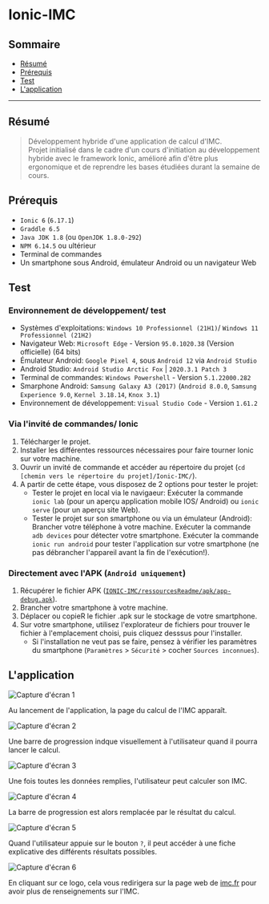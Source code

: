 # Ionic-IMC

## Sommaire

- [Résumé](#résumé)
- [Prérequis](#prérequis)
- [Test](#test)
- [L'application](#lapplication)

---

## Résumé

> Développement hybride d'une application de calcul d'IMC.   
> Projet initialisé dans le cadre d'un cours d'initiation au développement hybride avec le framework Ionic, amélioré afin d'être plus ergonomique et de reprendre les bases étudiées durant la semaine de cours.
   
## Prérequis

- `Ionic 6` (`6.17.1`)
- `Graddle 6.5`
- `Java JDK 1.8` (ou `OpenJDK 1.8.0-292`)
- `NPM 6.14.5` ou ultérieur
- Terminal de commandes
- Un smartphone sous Android, émulateur Android ou un navigateur Web

## Test

### Environnement de développement/ test

 - Systèmes d'exploitations: `Windows 10 Professionnel (21H1)`/ `Windows 11 Professionnel (21H2)`
 - Navigateur Web: `Microsoft Edge` - Version `95.0.1020.38` (Version officielle) (64 bits)
 - Émulateur Android: `Google Pixel 4`, sous `Android 12` via `Android Studio`
 - Android Studio: `Android Studio Arctic Fox` | `2020.3.1 Patch 3`
 - Terminal de commandes: `Windows Powershell` - Version `5.1.22000.282`
 - Smarphone Android: `Samsung Galaxy A3 (2017)` (`Android 8.0.0`, `Samsung Experience 9.0`, `Kernel 3.18.14`, `Knox 3.1`)
 - Environnement de développement: `Visual Studio Code` - Version `1.61.2`

### Via l'invité de commandes/ Ionic

1. Télécharger le projet.
2. Installer les différentes ressources nécessaires pour faire tourner Ionic sur votre machine.
3. Ouvrir un invité de commande et accéder au répertoire du projet (`cd [chemin vers le répertoire du projet]/Ionic-IMC/`).
4. A partir de cette étape, vous disposez de 2 options pour tester le projet:
   - Tester le projet en local via le navigaeur:
Exécuter la commande `ionic lab` (pour un aperçu application mobile IOS/ Android) ou `ionic serve` (pour un aperçu site Web).
   - Tester le projet sur son smartphone ou via un émulateur (Android):
Brancher votre téléphone à votre machine.
Exécuter la commande `adb devices` pour détecter votre smartphone.
Exécuter la commande `ionic run android` pour tester l'application sur votre smartphone (ne pas débrancher l'appareil avant la fin de l'exécution!).

### Directement avec l'APK (`Android uniquement`)
1. Récupérer le fichier APK ([`IONIC-IMC/ressourcesReadme/apk/app-debug.apk`](/ressourcesReadme/apk/app-debug.apk)).
2. Brancher votre smartphone à votre machine.
3. Déplacer ou copieR le fichier .apk sur le stockage de votre smartphone.
4. Sur votre smartphone, utilisez l'explorateur de fichiers pour trouver le fichier à l'emplacement choisi, puis cliquez desssus pour l'installer.
   - Si l'installation ne veut pas se faire, pensez à vérifier les paramètres du smartphone (`Paramètres` > `Sécurité` > cocher `Sources inconnues`).

## L'application
   
![Capture d'écran 1](/ressourcesReadme/images/IonicIMC-001.png)   

Au lancement de l'application, la page du calcul de l'IMC apparaît.

![Capture d'écran 2](/ressourcesReadme/images/IonicIMC-002.png)   

Une barre de progression indque visuellement à l'utilisateur quand il pourra lancer le calcul.

![Capture d'écran 3](/ressourcesReadme/images/IonicIMC-003.png)

Une fois toutes les données remplies, l'utilisateur peut calculer son IMC.

![Capture d'écran 4](/ressourcesReadme/images/IonicIMC-004.png)

La barre de progression est alors remplacée par le résultat du calcul.

![Capture d'écran 5](/ressourcesReadme/images/IonicIMC-005.png)

Quand l'utilisateur appuie sur le bouton `?`, il peut accéder à une fiche explicative des différents résultats possibles.

![Capture d'écran 6](/ressourcesReadme/images/IonicIMC-006.png)   

En cliquant sur ce logo, cela vous redirigera sur la page web de [imc.fr](https://www.imc.fr/calcul) pour avoir plus de renseignements sur l'IMC.
